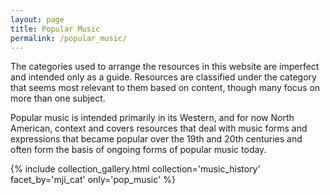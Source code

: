```yaml
---
layout: page
title: Popular Music
permalink: /popular_music/
---
```


The categories used to arrange the resources in this website are imperfect and intended only as a guide. Resources are classified under the category that seems most relevant to them based on content, though many focus on more than one subject. 

Popular music is intended primarily in its Western, and for now North American, context and covers resources that deal with music forms and expressions that became popular over the 19th and 20th centuries and often form the basis of ongoing forms of popular music today.

{% include collection_gallery.html  collection='music_history' facet_by='mji_cat' only='pop_music' %}

